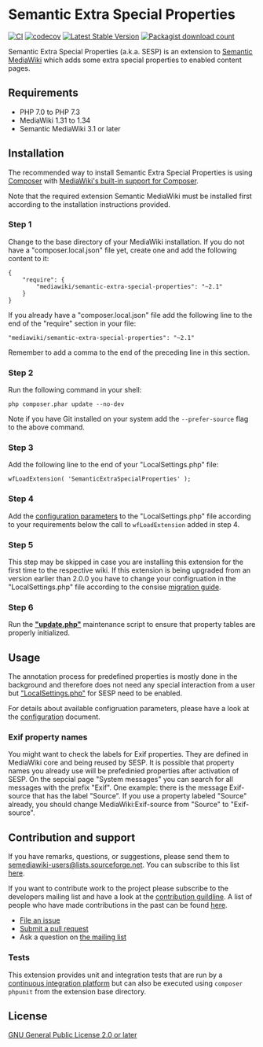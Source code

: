 # Semantic Extra Special Properties
[![CI](https://github.com/SemanticMediaWiki/SemanticExtraSpecialProperties/actions/workflows/main.yaml/badge.svg)](https://github.com/SemanticMediaWiki/SemanticExtraSpecialProperties/actions/workflows/main.yaml)
[![codecov](https://codecov.io/gh/SemanticMediaWiki/SemanticExtraSpecialProperties/branch/master/graph/badge.svg?token=NP47aFjC7X)](https://codecov.io/gh/SemanticMediaWiki/SemanticExtraSpecialProperties)
[![Latest Stable Version](https://poser.pugx.org/mediawiki/semantic-extra-special-properties/version.png)](https://packagist.org/packages/mediawiki/semantic-extra-special-properties)
[![Packagist download count](https://poser.pugx.org/mediawiki/semantic-extra-special-properties/d/total.png)](https://packagist.org/packages/mediawiki/semantic-extra-special-properties)

Semantic Extra Special Properties (a.k.a. SESP) is an extension to [Semantic MediaWiki][smw] which adds some extra special properties to enabled content pages.


## Requirements

- PHP 7.0 to PHP 7.3
- MediaWiki 1.31 to 1.34
- Semantic MediaWiki 3.1 or later


## Installation

The recommended way to install Semantic Extra Special Properties is using [Composer](http://getcomposer.org) 
with [MediaWiki's built-in support for Composer](https://www.mediawiki.org/wiki/Composer).

Note that the required extension Semantic MediaWiki must be installed first according to the installation
instructions provided.

### Step 1

Change to the base directory of your MediaWiki installation. If you do not have a "composer.local.json" file yet,
create one and add the following content to it:

```
{
	"require": {
		"mediawiki/semantic-extra-special-properties": "~2.1"
	}
}
```

If you already have a "composer.local.json" file add the following line to the end of the "require"
section in your file:

    "mediawiki/semantic-extra-special-properties": "~2.1"

Remember to add a comma to the end of the preceding line in this section.

### Step 2

Run the following command in your shell:

    php composer.phar update --no-dev

Note if you have Git installed on your system add the `--prefer-source` flag to the above command.

### Step 3

Add the following line to the end of your "LocalSettings.php" file:

    wfLoadExtension( 'SemanticExtraSpecialProperties' );

### Step 4

Add the [configuration parameters](/docs/configuration.md) to the "LocalSettings.php" file according to your
requirements below the call to `wfLoadExtension` added in step 4.

### Step 5

This step may be skipped in case you are installing this extension for the first time to the respective wiki.
If this extension is being upgraded from an version earlier than 2.0.0 you have to change your configruation
in the "LocalSettings.php" file according to the consise [migration guide](/docs/migration-to-200.md).

### Step 6

Run the **["update.php"][mw-update]** maintenance script to ensure that property tables are properly
initialized.


## Usage

The annotation process for predefined properties is mostly done in the background and therefore does not need
any special interaction from a user but ["LocalSettings.php"][mw-localsettings] for SESP need to be enabled. 

For details about available configruation parameters, please have a look at the [configuration](docs/configuration.md)
document.

### Exif property names
You might want to check the labels for Exif properties. They are defined in MediaWiki core and being reused by SESP. It is possible that property names you already use will be prefedinied properties after activation of SESP. On the sepcial page "System messages" you can search for all messages with the prefix "Exif". One example: there is the message Exif-source that has the label "Source". If you use a property labeled "Source" already, you should change MediaWiki:Exif-source from "Source" to "Exif-source". 

## Contribution and support

If you have remarks, questions, or suggestions, please send them to semediawiki-users@lists.sourceforge.net. You can subscribe to this list [here](http://sourceforge.net/mailarchive/forum.php?forum_name=semediawiki-user).

If you want to contribute work to the project please subscribe to the developers mailing list and have a look at the [contribution guildline](/CONTRIBUTING.md). A list of people who have made contributions in the past can be found [here][contributors].

* [File an issue](https://github.com/SemanticMediaWiki/SemanticExtraSpecialProperties/issues)
* [Submit a pull request](https://github.com/SemanticMediaWiki/SemanticExtraSpecialProperties/pulls)
* Ask a question on [the mailing list](https://semantic-mediawiki.org/wiki/Mailing_list)

### Tests

This extension provides unit and integration tests that are run by a [continuous integration platform][travis]
but can also be executed using `composer phpunit` from the extension base directory.

## License

[GNU General Public License 2.0 or later][licence]

[composer]: https://getcomposer.org/
[licence]: https://www.gnu.org/copyleft/gpl.html
[mwcomposer]: https://www.mediawiki.org/wiki/Composer
[smw]: https://www.semantic-mediawiki.org/wiki/Semantic_MediaWiki
[travis]: https://travis-ci.org/SemanticMediaWiki/SemanticExtraSpecialProperties
[mw-testing]: https://www.mediawiki.org/wiki/Manual:PHP_unit_testing
[mw-update]: https://www.mediawiki.org/wiki/Manual:Update.php
[mw-localsettings]: https://www.mediawiki.org/wiki/Localsettings
[contributors]: https://github.com/SemanticMediaWiki/SemanticExtraSpecialProperties/graphs/contributors
[semver]: https://semver.org/
